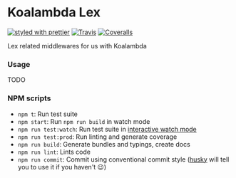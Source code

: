 # Koalambda Lex

[![styled with prettier](https://img.shields.io/badge/styled_with-prettier-ff69b4.svg)](https://github.com/prettier/prettier)
[![Travis](https://img.shields.io/travis/redapesolutions/koalambda-lex.svg)](https://travis-ci.org/redapesolutions/koalambda-lex)
[![Coveralls](https://img.shields.io/coveralls/redapesolutions/koalambda-lex.svg)](https://coveralls.io/github/redapesolutions/koalambda-lex)

Lex related middlewares for us with Koalambda

### Usage

TODO

### NPM scripts

 - `npm t`: Run test suite
 - `npm start`: Run `npm run build` in watch mode
 - `npm run test:watch`: Run test suite in [interactive watch mode](http://facebook.github.io/jest/docs/cli.html#watch)
 - `npm run test:prod`: Run linting and generate coverage
 - `npm run build`: Generate bundles and typings, create docs
 - `npm run lint`: Lints code
 - `npm run commit`: Commit using conventional commit style ([husky](https://github.com/typicode/husky) will tell you to use it if you haven't :wink:)

